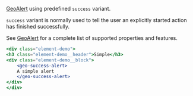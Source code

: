 [GeoAlert](./#/Elements/GeoAlert) using predefined `success` variant.

`success` variant is normally used to tell the user an explicitly started action
has finished successfully.

See [GeoAlert](./#/Elements/GeoAlert) for a complete list of supported properties
and features.

```jsx
<div class="element-demo">
<h3 class="element-demo__header">Simple</h3>
<div class="element-demo__block">
    <geo-success-alert>
    A simple alert
    </geo-success-alert>
</div>
</div>
```
